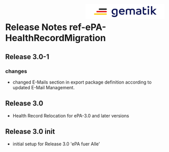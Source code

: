 <img align="right" width="250" height="47" src="images/Gematik_Logo_Flag_With_Background.png"/> <br/>    
 
# Release Notes ref-ePA-HealthRecordMigration
## Release 3.0-1
### changes
- changed E-Mails section in export package definition according to updated E-Mail Management.
## Release 3.0
- Health Record Relocation for ePA-3.0 and later versions
## Release 3.0 init
- initial setup for Release 3.0 'ePA fuer Alle'

